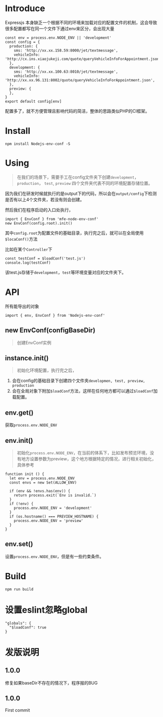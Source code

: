 # Introduce

Expressjs 本身缺乏一个根据不同的环境来加载对应的配置文件的机制，这会导致很多配置都写在同一个文件下通过env来区分，会出现大量

```
const env = process.env.NODE_ENV || 'development'
const config = {
  production: {
    sms: 'http://xx.xx.158.59:8000/jet/textmessage',
    vehicleInfo: 'http://cx.ins.xiaojukeji.com/quote/queryVehicleInfoForAppointment.json',
  },
  development: {
    sms: 'http://xx.xx.100.63:8010/jet/textmessage',
    vehicleInfo: 'http://xx.xx.96.131:8002/quote/queryVehicleInfoForAppointment.json',
  },
  preview: { 
  },
}
export default config[env]
```
配置多了，就不方便管理且影响代码的简洁，整体的思路类似PHP的CI框架。


# Install

```
npm install Nodejs-env-conf -S
```

# Using

> 在我们的场景下，需要手工在config文件夹下创建`development`， `production`， `test`, `preview` 四个文件夹代表不同的环境配置存储位置。

因为我们在研发时候就执行的是output下的代码，所以会在`output/config`下检测是否有以上4个文件夹，若没有则会创建。

然后我们在程序启动的入口处执行，

```
import { EnvConf } from 'mfe-node-env-conf'
new EnvConf(config.root).init()
```

其中`config.root`为配置文件的基础目录，执行完之后，就可以在全局使用`$locaConf()`方法


比如在某个`Controller`下

```
const testConf = $loadConf('test.js')
console.log(testConf)
```

该test.js存储于`development`，`test`等环境变量对应的文件夹下。

# API

所有能导出的对象

```
import { env, EnvConf } from 'Nodejs-env-conf'
```

## new EnvConf(configBaseDir)

> 创建EnvConf实例

## instance.init()

> 初始化环境配置，执行完之后，

1. 会在config的基础目录下创建四个文件夹`developmen, test, preview, production`
2. 会在全局对象下附加`$loadConf`方法，这样在任何地方都可以通过`$loadConf`加载配置。

## env.get()

获取`process.env.NODE_ENV`

## env.init()

> 初始化`process.env.NODE_ENV`，在当前的体系下，比如发布预览环境，没有地方设置参数为preview，这个地方根据特定的情况，进行相关初始化，具体参考

```
function init () {
  let env = process.env.NODE_ENV
  const envs = new Set(ALLOW_ENV)

  if (env && !envs.has(env)) {
    return process.exit(`Env is invalid.`)
  }
  if (!env) {
    process.env.NODE_ENV = 'development'
  }
  if (os.hostname() === PREVIEW_HOSTNAME) {
    process.env.NODE_ENV = 'preview'
  }
}
```
## env.set()

设置`process.env.NODE_ENV`，但是有一些约束条件。

# Build

```
npm run build
```

# 设置eslint忽略global

```
"globals": {
  "$loadConf": true
}
```

# 发版说明


## 1.0.0

修复如果baseDir不存在的情况下，程序报的BUG

## 1.0.0

First commit